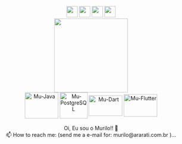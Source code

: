 <div class="ui-g ui-fluid"> 
   <div align="center">
      <a href = "mailto:murilotischer@gmail.com">
         <img  height="30em" src="https://img.shields.io/badge/-Gmail-%23333?style=for-the-badge&logo=gmail&logoColor=white" target="_blank" ></a> 
     <a href="https://www.linkedin.com/in/murilo-tadeu-d-tischer" target="_blank">
         <img height="30em" src="https://img.shields.io/badge/-LinkedIn-%230077B5?style=for-the-badge&logo=linkedin&logoColor=white" target="_blank" ></a> 
     <a href="https://youtube.com/@murilotischer" target="_blank">
         <img height="30em" src="https://img.shields.io/badge/YouTube-FF0000?style=for-the-badge&logo=youtube&logoColor=white" target="_blank"></a>
      <a href="https://www.instagram.com/murilotischer" target="_blank">
         <img height="30em" src="https://img.shields.io/badge/-Instagram-%23E4405F?style=for-the-badge&logo=instagram&logoColor=white" target="_blank"></a> 
   </div>
  
<div align="center">
   <a href="https://github.com/MuriloTischer">
   <img height="198em" src="https://github-readme-stats.vercel.app/api/?username=MuriloTischer&show_icons=true&theme=white&include_all_commits=true&count_private=true">
   
     
   </a>
            
</div> 
  <div align="center">
     <img align="center" alt="Mu-Java" height="70" width="90" 
         src="https://cdn.jsdelivr.net/gh/devicons/devicon/icons/java/java-original-wordmark.svg"> 
            <img align="center" alt="Mu-PostgreSQL" height="70" width="75" 
         src="https://cdn.jsdelivr.net/gh/devicons/devicon/icons/postgresql/postgresql-original-wordmark.svg">
      <img align="center" alt="Mu-Dart" height="55" width="90" 
         src="https://cdn.jsdelivr.net/gh/devicons/devicon/icons/dart/dart-original.svg" />
      <img align="center" alt="Mu-Flutter" height="60" width="90" 
         src="https://cdn.jsdelivr.net/gh/devicons/devicon/icons/flutter/flutter-original.svg" />       
   </div>
  <div align="center">
    <br>
    Oi, Eu sou o Murilo!! 👋 </br>
    📫 How to reach me: (send me a e-mail for: murilo@ararati.com.br )...
  </div>
  </div>

<!--
**MuriloTischer** 
----
 <img align="center" alt="Mu-Flutter" height="75" width="100" 
src="https://cdn.jsdelivr.net/gh/devicons/devicon/icons/flutter/flutter-original.svg" />
       <img align="center" alt="Mu-Dart" height="75" width="100" 
src="https://cdn.jsdelivr.net/gh/devicons/devicon/icons/dart/dart-original.svg" />
----


<div align="left">
  <a href="https://github.com/MuriloTischer">
  <img height="140em" src="https://github-readme-stats.vercel.app/api?username=MuriloTischer&show_icons=true&theme=dark&include_all_commits=true&count_private=true"/>
  <img height="140em" src="https://github-readme-stats.vercel.app/api/top-langs/?username=MuriloTischer&layout=compact&langs_count=7&theme=dark"/>
</div>
    
<img height="140em" src="https://github-readme-stats.vercel.app/api/top-langs/?username=MuriloTischer&layout=compact&langs_count=7&theme=dark">

##### - 🔭 I’m currently working on ARARA TI TECNOLOGIA DA INFORMAÇÃO...
##### - 🌱 I’m currently learning the language java and other things...
##### - 💬 Ask me about anything that you want...

##

- 🔭 I’m currently working on ...
- 🌱 I’m currently learning ...
- 👯 I’m looking to collaborate on ...
- 🤔 I’m looking for help with ...
- 💬 Ask me about ...
- 📫 How to reach me: ...
- 😄 Pronouns: ...
- ⚡ Fun fact: ...

-->



